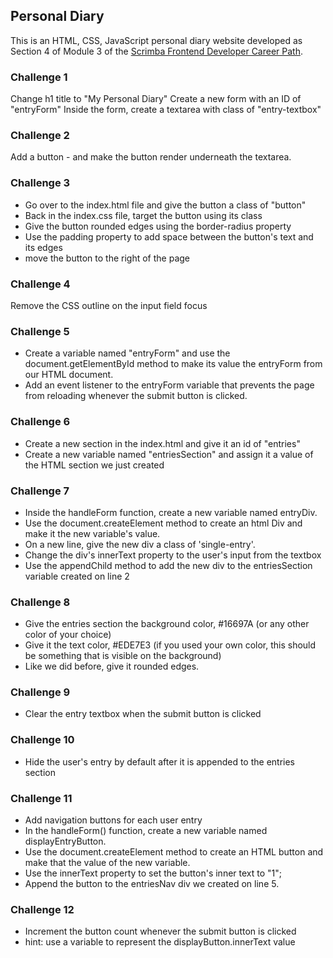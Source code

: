 ## Personal Diary
This is an HTML, CSS, JavaScript personal diary website developed as Section 4 of Module 3 of the [Scrimba Frontend Developer Career Path](https://scrimba.com/path/gfrontend).

### Challenge 1
Change h1 title to "My Personal Diary"
Create a new form with an ID of "entryForm"
Inside the form, create a textarea with class of "entry-textbox"

### Challenge 2
Add a button - and make the button render underneath the textarea.

### Challenge 3
  - Go over to the index.html file and give the button a class of "button"
  - Back in the index.css file, target the button using its class
  - Give the button rounded edges using the border-radius property
  - Use the padding property to add space between the button's text and its edges
  - move the button to the right of the page

### Challenge 4
Remove the CSS outline on the input field focus

### Challenge 5
- Create a variable named "entryForm" and use the document.getElementById method to make its value the entryForm from our HTML document.
- Add an event listener to the entryForm variable that prevents the page from reloading whenever the submit button is clicked.

### Challenge 6
- Create a new section in the index.html and give it an id of "entries"
- Create a new variable named "entriesSection" and assign it a value of the HTML section we just created

### Challenge 7
- Inside the handleForm function, create a new variable named entryDiv.
- Use the document.createElement method to create an html Div and make it the new variable's value.
- On a new line, give the new div a class of 'single-entry'.
- Change the div's innerText property to the user's input from the textbox
- Use the appendChild method to add the new div to the entriesSection variable created on line 2

### Challenge 8
- Give the entries section the background color, #16697A (or any other color of your choice)
- Give it the text color, #EDE7E3 (if you used your own color, this should be something that is visible on the background)
- Like we did before, give it rounded edges.

### Challenge 9
- Clear the entry textbox when the submit button is clicked

### Challenge 10
- Hide the user's entry by default after it is appended to the entries section

### Challenge 11
- Add navigation buttons for each user entry
- In the handleForm() function, create a new variable named displayEntryButton.
- Use the document.createElement method to create an HTML button and make that the value of the new variable.
- Use the innerText property to set the button's inner text to "1";
- Append the button to the entriesNav div we created on line 5.

### Challenge 12
- Increment the button count whenever the submit button is clicked
- hint: use a variable to represent the displayButton.innerText value
